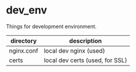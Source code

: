 # dev_env

Things for development environment.

| directory  | description                     |
| ---------- | ------------------------------- |
| nginx.conf | local dev nginx (used)          |
| certs      | local dev certs (used, for SSL) |
